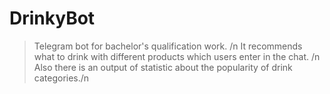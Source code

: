 # DrinkyBot

> Telegram bot for bachelor's qualification work. /n
> It recommends what to drink with different products which users enter in the chat. /n
> Also there is an output of statistic about the popularity of drink categories./n
